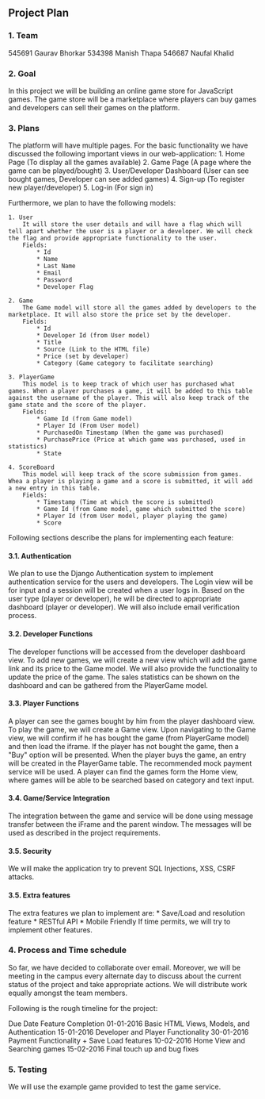 Project Plan
-----------------------

### 1. Team

545691 Gaurav Bhorkar
534398 Manish Thapa
546687 Naufal Khalid


### 2. Goal

In this project we will be building an online game store for JavaScript games. The game store will be a marketplace where players can buy games and developers can sell their games on the platform.


### 3. Plans

The platform will have multiple pages. For the basic functionality we have discussed the following important views in our web-application:
	1. Home Page (To display all the games available)
	2. Game Page (A page where the game can be played/bought)
	3. User/Developer Dashboard (User can see bought games, Developer can see added games)
	4. Sign-up (To register new player/developer)
	5. Log-in (For sign in)
	
Furthermore, we plan to have the following models:

	1. User 
		It will store the user details and will have a flag which will tell apart whether the user is a player or a developer. We will check the flag and provide appropriate functionality to the user.
		Fields:
			* Id
			* Name
			* Last Name
			* Email
			* Password
			* Developer Flag
	
	2. Game
		The Game model will store all the games added by developers to the marketplace. It will also store the price set by the developer.
		Fields:
			* Id
			* Developer Id (from User model)
			* Title
			* Source (Link to the HTML file)
			* Price (set by developer)
			* Category (Game category to facilitate searching)
		
	3. PlayerGame
		This model is to keep track of which user has purchased what games. When a player purchases a game, it will be added to this table against the username of the player. This will also keep track of the game state and the score of the player.
		Fields:
			* Game Id (from Game model)
			* Player Id (From User model)
			* PurchasedOn Timestamp (When the game was purchased)
			* PurchasePrice (Price at which game was purchased, used in statistics)
			* State
		
	4. ScoreBoard
		This model will keep track of the score submission from games. Whea a player is playing a game and a score is submitted, it will add a new entry in this table. 
		Fields:
			* Timestamp (Time at which the score is submitted)
			* Game Id (from Game model, game which submitted the score)
			* Player Id (from User model, player playing the game)
			* Score 
	
Following sections describe the plans for implementing each feature:

#### 3.1. Authentication
We plan to use the Django Authentication system to implement authentication service for the users and developers. The Login view will be for input and a session will be created when a user logs in. Based on the user type (player or developer), he will be directed to appropriate dashboard (player or developer). We will also include email verification process. 

#### 3.2. Developer Functions
The developer functions will be accessed from the developer dashboard view. To add new games, we will create a new view which will add the game link and its price to the Game model. We will also provide the functionality to update the price of the game. The sales statistics can be shown on the dashboard and can be gathered from the PlayerGame model. 

#### 3.3. Player Functions
A player can see the games bought by him from the player dashboard view. To play the game, we will create a Game view. Upon navigating to the Game view, we will confirm if he has bought the game (from PlayerGame model) and then load the iframe.
If the player has not bought the game, then a "Buy" option will be presented. When the player buys the game, an entry will be created in the PlayerGame table. The recommended mock payment service will be used. 
A player can find the games form the Home view, where games will be able to be searched based on category and text input.

#### 3.4. Game/Service Integration
The integration between the game and service will be done using message transfer between the iFrame and the parent window. The messages will be used as described in the project requirements.

#### 3.5. Security
We will make the application try to prevent SQL Injections, XSS, CSRF attacks.


#### 3.5. Extra features
The extra features we plan to implement are:
	* Save/Load and resolution feature
	* RESTful API
	* Mobile Friendly
If time permits, we will try to implement other features. 


### 4. Process and Time schedule
So far, we have decided to collaborate over email. Moreover, we will be meeting in the campus every alternate day to discuss about the current status of the project and take appropriate actions. We will distribute work equally amongst the team members.

Following is the rough timeline for the project:

Due Date	Feature Completion
01-01-2016	Basic HTML Views, Models, and Authentication
15-01-2016	Developer and Player Functionality
30-01-2016	Payment Functionality + Save Load features
10-02-2016	Home View and Searching games
15-02-2016	Final touch up and bug fixes


### 5. Testing
We will use the example game provided to test the game service.


